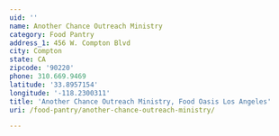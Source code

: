 ```yaml
---
uid: ''
name: Another Chance Outreach Ministry
category: Food Pantry
address_1: 456 W. Compton Blvd
city: Compton
state: CA
zipcode: '90220'
phone: 310.669.9469
latitude: '33.8957154'
longitude: '-118.2300311'
title: 'Another Chance Outreach Ministry, Food Oasis Los Angeles'
uri: /food-pantry/another-chance-outreach-ministry/

---
```

